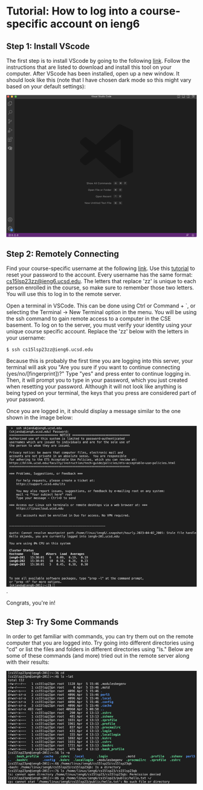 # Tutorial: How to log into a course-specific account on ieng6

## Step 1: Install VScode
The first step is to install VScode by going to the following [link](https://code.visualstudio.com/). Follow the instructions that are listed to download and install this tool on your computer. After VScode has been installed, open up a new window. It should look like this (note that I have chosen dark mode so this might vary based on your default settings): 

![Image](vscode-tutorial.png) 

## Step 2: Remotely Connecting
Find your course-specific username at the following [link](https://sdacs.ucsd.edu/~icc/index.php). Use this [tutorial](https://drive.google.com/file/d/17IDZn8Qq7Q0RkYMxdiIR0o6HJ3B5YqSW/view?usp=share_link) to reset your password to the account. Every username has the same format: cs15lsp23zz@ieng6.ucsd.edu. The letters that replace 'zz' is unique to each person enrolled in the course, so make sure to remember those two letters. You will use this to log in to the remote server.

Open a terminal in VSCode. This can be done using Ctrl or Command + `, or selecting the Terminal → New Terminal option in the menu. You will be using the ssh command to gain remote access to a computer in the CSE basement. To log on to the server, you must verify your identity using your unique course specific account. Replace the 'zz' below with the letters in your username:

```
$ ssh cs15lsp23zz@ieng6.ucsd.edu
```

Because this is probably the first time you are logging into this server, your terminal will ask you "Are you sure if you want to continue connecting (yes/no/[fingerprint])?" Type "yes" and press enter to continue logging in. Then, it will prompt you to type in your password, which you just created when resetting your password. Although it will not look like anything is being typed on your terminal, the keys that you press are considered part of your password. 

Once you are logged in, it should display a message similar to the one shown in the image below: 

![Image](ssh-login.png). 

Congrats, you're in! 

## Step 3: Try Some Commands
In order to get familiar with commands, you can try them out on the remote computer that you are logged into. Try going into different directories using "cd" or list the files and folders in different directories using "ls." Below are some of these commands (and more) tried out in the remote server along with their results: 

![Image](terminal-commands.png)

